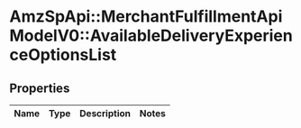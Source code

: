 # AmzSpApi::MerchantFulfillmentApiModelV0::AvailableDeliveryExperienceOptionsList

## Properties
Name | Type | Description | Notes
------------ | ------------- | ------------- | -------------

